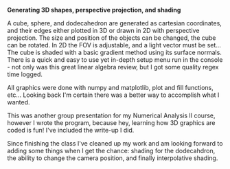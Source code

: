 **Generating 3D shapes, perspective projection, and shading**

A cube, sphere, and dodecahedron are generated as cartesian coordinates, and their edges either plotted in 3D or drawn in 2D with perspective projection. The size and position of the objects can be changed, the cube can be rotated. In 2D the FOV is adjustable, and a light vector must be set... The cube is shaded with a basic gradient method using its surface normals. There is a quick and easy to use yet in-depth setup menu run in the console - not only was this great linear algebra review, but I got some quality regex time logged.

All graphics were done with numpy and matplotlib, plot and fill functions, etc... Looking back I'm certain there was a better way to accomplish what I wanted.

This was another group presentation for my Numerical Analysis II course, however I wrote the program, because hey, learning how 3D graphics are coded is fun! I've included the write-up I did.

Since finishing the class I've cleaned up my work and am looking forward to adding some things when I get the chance: shading for the dodecahdron, the ability to change the camera position, and finally interpolative shading.
